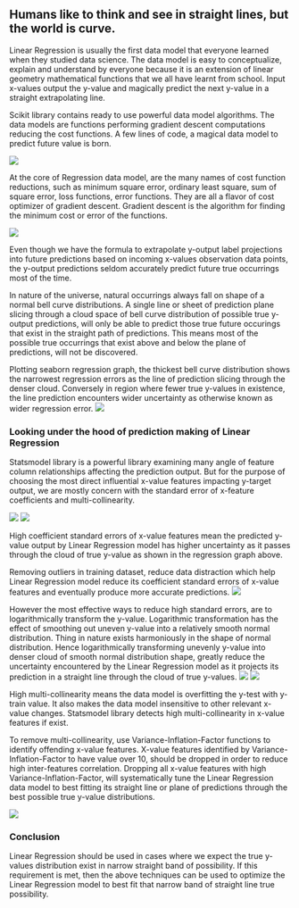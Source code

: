 ## Humans like to think and see in straight lines, but the world is curve.

Linear Regression is usually the first data model that everyone learned when they studied data science. The data model is easy to conceptualize, explain and understand by everyone because it is an extension of linear geometry mathematical functions that we all have learnt from school. Input x-values output the y-value and magically predict the next y-value in a straight extrapolating line.

Scikit library contains ready to use powerful data model algorithms. The data models are functions performing gradient descent computations reducing the cost functions. A few lines of code, a magical data model to predict future value is born.

![](https://cocoisland.github.io/img/linearReg.png)

At the core of Regression data model, are the many names of cost function reductions, such as minimum square error, ordinary least square, sum of square error, loss functions, error functions. They are all a flavor of cost optimizer of gradient descent. Gradient descent is the algorithm for finding the minimum cost or error of the functions.

![](https://cocoisland.github.io/img/gradient_descent.png)

Even though we have the formula to extrapolate y-output label projections into future predictions based on incoming x-values observation data points, the y-output predictions seldom accurately predict future true occurrings most of the time. 

In nature of the universe, natural occurrings always fall on shape of a normal bell curve distributions. A single line or sheet of prediction plane slicing through a cloud space of bell curve distribution of possible true y-output predictions, will only be able to predict those true future occurings that exist in the straight path of predictions. This means most of the possible true occurrings that exist above and below the plane of predictions, will not be discovered.

Plotting seaborn regression graph, the thickest bell curve distribution shows the narrowest regression errors as the line of prediction slicing through the denser cloud. Conversely in region where fewer true y-values in existence, the line prediction encounters wider uncertainty as otherwise known as wider regression error.
![](https://cocoisland.github.io/img/regplot.png)

### Looking under the hood of prediction making of Linear Regression
Statsmodel library is a powerful library examining many angle of feature column relationships affecting the prediction output. But for the purpose of choosing the most direct influential x-value features impacting y-target output, we are mostly concern with the standard error of x-feature coefficients and multi-collinearity. 

![](https://cocoisland.github.io/img/statsmodel.png) ![](https://cocoisland.github.io/img/statsmodel_code.png)

High coefficient standard errors of x-value features mean the predicted y-value output by Linear Regression model has higher uncertainty as it passes through the cloud of true y-value as shown in the regression graph above. 

Removing outliers in training dataset, reduce data distraction which help Linear Regression model reduce its coefficient standard errors of x-value features and eventually produce more accurate predictions.
![](https://cocoisland.github.io/img/outlier.png)

However the most effective ways to reduce high standard errors, are to logarithmically transform the y-value. Logarithmic transformation has the effect of smoothing out  uneven y-value into a relatively smooth normal distribution. Thing in nature exists harmoniously in the shape of normal distribution. Hence logarithmically transforming unevenly y-value into denser cloud of smooth normal distribution shape, greatly reduce the uncertainty encountered by the Linear Regression model as it projects its prediction in a straight line through the cloud of true y-values.
![](https://cocoisland.github.io/img/logy_statsmodel.png) ![](https://cocoisland.github.io/img/logy_code.png)

High multi-collinearity means the data model is overfitting the y-test with y-train value. It also makes the data model insensitive to other relevant x-value changes. Statsmodel library detects high multi-collinearity in x-value features if exist. 

To remove multi-collinearity, use Variance-Inflation-Factor functions to identify offending x-value features. X-value features identified by Variance-Inflation-Factor to have value over 10, should be dropped in order to reduce high inter-features correlation. Dropping all x-value features with high Variance-Inflation-Factor, will systematically tune the Linear Regression data model to best fitting its straight line or plane of predictions through the best possible true y-value distributions.

![](https://cocoisland.github.io/img/vifout.png)

### Conclusion
Linear Regression should be used in cases where we expect the true y-values distribution exist in narrow straight band of possibility. If this requirement is met, then the above techniques can be used to optimize the Linear Regression model to best fit that narrow band of straight line true possibility.



